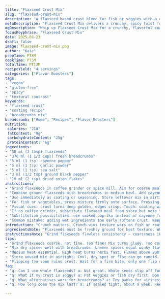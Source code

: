 ```yaml
---
title: "Flaxseed Crust Mix"
slug: "flaxseed-crust-mix"
description: "A flaxseed-based crust blend for fish or veggies with a crunchy texture from crushed seeds and a spicy twist. Uses altered proportions for balance. Swaps paprika and dry mustard for cayenne and garlic powder to punch flavor. Onion flakes added for aroma. Grind seeds fine but not powdery. Mix dry; applies as coating or seasoning. Quick to assemble. Adjust seasoning to taste. Suitable for vegan diets, dairy and nut free. Use as crust or sprinkle for texture contrast. Store dry mix airtight to maintain crunch and flavor."
metaDescription: "Flaxseed Crust Mix delivers a crunchy, spicy twist for fish or veggies. Simple to make, full of flavor, and versatile in use."
ogDescription: "Whip up Flaxseed Crust Mix for a crunchy, flavorful coating on fish or veggies. Nutty and spicy, a quick addition to your kitchen arsenal."
focusKeyphrase: "Flaxseed Crust Mix"
date: 2025-08-23
draft: false
image: flaxseed-crust-mix.png
author: "Kate"
prepTime: PT8M
cookTime: PT5M
totalTime: PT13M
recipeYield: "4 servings"
categories: ["Flavor Boosters"]
tags:
- "vegan"
- "gluten-free"
- "spicy"
- "textural contrast"
keywords:
- "flaxseed crust"
- "coating recipe"
- "breadcrumbs mix"
breadcrumb: ["Home", "Recipes", "Flavor Boosters"]
nutrition: 
 calories: "210"
 fatContent: "9g"
 carbohydrateContent: "25g"
 proteinContent: "6g"
ingredients:
- "50 ml (3 tbsp) flaxseeds"
- "370 ml (1 1/2 cups) fresh breadcrumbs"
- "5 ml (1 tsp) cayenne pepper"
- "5 ml (1 tsp) garlic powder"
- "5 ml (1 tsp) sea salt"
- "3 ml (1/2 tsp) ground black pepper"
- "10 ml (2 tsp) dried onion flakes"
instructions:
- "Grind flaxseeds in coffee grinder or spice mill. Aim for coarse meal, not flour. Avoid over-grinding; too powdery means losing crunch and absorbs moisture differently."
- "Combine ground flaxseeds with breadcrumbs in medium bowl. Add cayenne, garlic powder, salt, pepper, and dried onion flakes. Stir thoroughly to distribute spices evenly."
- "Use immediately as coating or seasoning. Store leftover mix in airtight container in cool dry spot; flax can go rancid if exposed to heat or light."
- "For fish or vegetables, press mixture firmly onto surface. Pressing ensures adhesion and crisp crust. Cook over medium heat until golden brown and fragrant aromas rise; 4-6 minutes each side depending on thickness."
- "Visual cues: crust turns deep golden, edges crisp. Touch: coating will feel firm; not mushy or falling off. Sound: gentle crackle as crust sears. If wet spots appear, pat dry before applying mix to prevent sogginess."
- "If no coffee grinder, substitute flaxseed meal from store but note texture is less fresh and less crunchy."
- "Substitution possibilities: use smoked paprika instead of cayenne for smoky flavor but less heat. Shallot powder replaces onion flakes for milder aroma."
- "Common mistake: adding wet ingredients too early softens crust. Keep mix dry until last second to retain crunch."
introduction: "Crunch matters. Crunch wins texture wars on fish or roasted veg. Flaxseed does double duty here: nutty flavor, natural binder, plus fiber. Grinding alters release and hydration; too fine equals glue. Too coarse equals fall off. Balanced gingery heat from cayenne cuts richness; garlic powder summons savory depth. Onion flakes bring aroma to forefront. Working with dry mix means it lasts, easy to tweak on the fly. Swap spices to your mood or pantry. Keep flax sealed tight—oxidation kills flavor fast. Pair with crisp-fried fish or pan-roasted tofu. No dairy, no eggs, no fuss. Just simple breakdown of starch, spice, seed. Speedy enough to keep weeknight moving, but with enough detail for technique—don’t skimp on pressing your crust, that’s the difference. Temperature matters too. Medium heat avoids burning herbs; lets crust brown evenly. Don't rush or expect instant golden; look for subtle change not just color. That smell—garlic sliding through toasted seeds—is your signal."
ingredientsNote: "Flaxseeds must be freshly ground for best texture. Whole seeds too slick, slip off food. Grinding exposes oils, rich aromas released. Ground too fine? Mix absorbs moisture and turns dense—not the crust you want. Breadcrumbs provide bulk and soak up moisture; choose fresh breadcrumbs for lightness, stale breadcrumbs make crust hard and dry. Adjust amount slightly if bread absorbency varies. Cayenne pepper adds heat but start conservative; powder levels vary. Garlic powder blends better than fresh garlic here, avoids wet spots. Dried onion flakes contribute crunch and mild onion flavor; fresh onion will add moisture and ruin dry mix. Salt is vital; balances flax’s earthiness. Black pepper rounds off sharpness. Mix can sit dry for up to a week if sealed tightly—flax oil prone to going rancid, monitor smell before use. Substitution: panko instead of regular breadcrumbs for extra airiness; smoked spices create flavor depth but can overpower. Always taste dry mix solo, adjust spice levels before coating."
instructionsNote: "Grind flaxseeds flawless consistency — coarseness impacts final bite. Too fine means glue; too coarse means patchy armor. Use tool with pulse, don’t run continuously. Cold grind prevents oils overheating and turning bitter. Mix all dry ingredients fully — uneven spices mean hit-or-miss taste. Let dried onion flakes hydrate slightly on food moisture during cooking, not earlier. Use dry mix last minute; applying on wet surfaces causes clumping. Press coating firmly, not just lightly dust — adhesion is key for crust integrity. Cook on medium heat, not high. Flames above 200°C burn spices leaving bitterness, slow crisping better. Flip only once, semi-firm crust should release easily. Listen for gentle sizzle, smell to guide doneness. Golden brown edges and tickle of caramelization mark readiness. If crust sticks, temperature is off or coating too thick. Don’t overcrowd pan; steam ruins crust. Use wide skillet for even heat. If crust soggy, pat dry protein or veg before coating. Store leftovers dry, discard if off-odor or discoloration appear."
tips:
- "Grind flaxseeds coarse, not fine. Too fine? Mix turns gluey. Too coarse? It falls off. Aim for meal-like texture. Coffee grinder works best."
- "Mix dry spices well with breadcrumbs. Uneven spices equal wonky flavor. Let onion flakes hydrate while cooking. Pat on surface tightly!"
- "Medium heat essential. High heat burns herbs fast. Flames above 200°C lead to bitterness. Golden edges signal readiness, don’t rush it."
- "Store unused mix in airtight. Cool, dry spot or flax can go rancid. Use within a week. If it smells off, toss it. Better safe."
- "Flipping too soon ruins crust. Wait for a firm bite, only one flip needed. Listen for crackle and watch for golden colors."
faq:
- "q: Can I use whole flaxseeds? a: Not great. Whole seeds slip off food. Best to grind them, coarse not fine. Freshly ground is key."
- "q: What if my crust is soggy? a: Pat veggies or fish dry first. Don't add mix to wet surfaces. Prevents clumping, keeps crunch."
- "q: What alternatives work for breadcrumbs? a: Try panko for airiness. Or use crushed nuts for more texture. Adjust seasonings accordingly."
- "q: How long does the mix last? a: If sealed tight, about a week. Keep cool dry. Toss if turns rancid or smells weird. Safety first."

---
```

